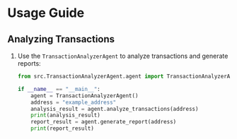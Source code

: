
# Usage Guide

## Analyzing Transactions

1. Use the `TransactionAnalyzerAgent` to analyze transactions and generate reports:

   ```python
   from src.TransactionAnalyzerAgent.agent import TransactionAnalyzerAgent

   if __name__ == "__main__":
       agent = TransactionAnalyzerAgent()
       address = "example_address"
       analysis_result = agent.analyze_transactions(address)
       print(analysis_result)
       report_result = agent.generate_report(address)
       print(report_result)
   ```
